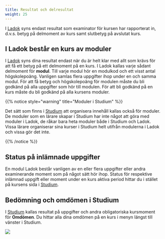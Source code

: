 ```yaml
---
title: Resultat och delresultat
weight: 25
---
```


I [Ladok](../ladok) syns endast resultat som examinator för kursen har
rapporterat in, d.v.s. betyg på delmoment av kurs samt slutbetyg på avslutat
kurs.

## I Ladok består en kurs av moduler

I [Ladok](../ladok) syns dina resultat endast när du är helt klar med allt som
krävs för att få ett betyg på ett delmoment på en kurs. I Ladok kallas varje
sådant delmoment för **modul**. Till varje modul hör en modulkod och ett visst
antal högskolepoäng. Vanligen samlas flera uppgifter ihop under en och samma
modul. För att få betyg och högskolepoäng för modulen måste du bli godkänd på
alla uppgifter som hör till modulen. För att bli godkänd på en kurs måste du bli
godkänd på alla kursens moduler.

{{% notice style="warning" title="Moduler i Studium" %}}

Det sätt som finns i [Studium](../studium) att organisera innehåll kallas också
för moduler. De moduler som en lärare skapar i Studium har inte något att göra
med moduler i Ladok, de råkar bara heta moduler både i Studium och Ladok. Vissa
lärare organiserar sina kurser i Studium helt utifrån modulerna i Ladok och
vissa gör det inte.  

{{% /notice %}}


## Status på inlämnade uppgifter 

En modul Ladok består vanligen av en eller flera uppgifter eller andra
examinerande moment som på något sätt hör ihop. Status för respektive inlämnad
uppgift eller moment under en kurs aktiva period hittar du i stället på kursens
sida i [Studium](../studium).

## Bedömning och omdömen i Studium

I [Studium](../studium) kallas resultat på uppgifter och andra obligatoriska
kursmoment för **Omdömen**. Du hittar alla dina omdömen på en kurs i menyn längst till vänster i Studium. 

![](/images/2025/studium/progress.png?width=333px)
